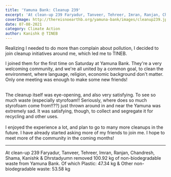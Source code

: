 ```yaml
---
title: 'Yamuna Bank: Cleanup 239'
excerpt: 'At clean-up 239 Faryadur, Tanveer, Tehreer, Imran, Ranjan, Chandresh, Shama, Kanishk & Dhrstadyumn removed 100.92 kg of non-biodegradable waste from Yamuna Bank. Of which Plastic: 47.34 kg & Other non-biodegradable waste: 53.58 kg'
coverImage: http://thereisnoearthb.org/yamuna-bank/images/cleanup239.jpg
date: 07-08-2021
category: Climate Action
author: Kanishk @ TINEB
---
```


<p>Realizing I needed to do more than complain about pollution, I decided to join cleanup initiatives around me, which led me to TINEB.</p>


<p>I joined them for the first time on Saturday at Yamuna Bank. They're a very welcoming community, and we're all united by a common goal, to clean the environment, where language, religion, economic background don't matter. Only one meeting was enough to make some new friends!</p>
<p><br />The cleanup itself was eye-opening, and also very satisfying. To see so much waste (especially styrofoam!! Seriously, where does so much styrofoam come from!!??) just thrown around in and near the Yamuna was extremely sad. It was satisfying, though, to collect and segregate it for recycling and other uses.<br /><br />I enjoyed the experience a lot, and plan to go to many more cleanups in the future. I have already started asking more of my friends to join me. I hope to meet more of the community in the coming months!</p>


<hr />
<p>At clean-up 239 Faryadur, Tanveer, Tehreer, Imran, Ranjan, Chandresh, Shama, Kanishk & Dhrstadyumn removed 100.92 kg of non-biodegradable waste from Yamuna Bank. Of which Plastic: 47.34 kg & Other non-biodegradable waste: 53.58 kg</p>

